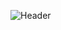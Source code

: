 ![Header](https://capsule-render.vercel.app/api?type=waving&height=300&color=gradient&text=Code%20Archive)
